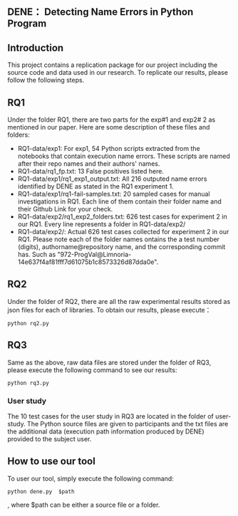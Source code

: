 ## DENE： Detecting  Name Errors in Python Program

##  Introduction

This project contains a replication package for our project including the source code and data used in our research. To replicate our results, please follow the following steps. 

## RQ1

Under the folder RQ1,  there are two parts for the exp#1 and exp2# 2 as mentioned in our paper.  Here are some description of these files and folders:

- RQ1-data/exp1: For exp1, 54 Python scripts extracted from the notebooks that contain execution name errors. These scripts are named after their repo names and their authors' names. 
- RQ1-data/rq1_fp.txt: 13 False positives listed here.
- RQ1-data/exp1/rq1_exp1_output.txt:  All 216 outputed name errors identified by DENE as stated in the RQ1 experiment 1. 
- RQ1-data/exp1/rq1-fail-samples.txt:  20 sampled cases for manual investigations in RQ1. Each line of them contain their folder name and their Github Link for your check.
- RQ1-data/exp2/rq1_exp2_folders.txt: 626 test cases for experiment 2 in our RQ1. Every line represents a folder in RQ1-data/exp2/
- RQ1-data/exp2/: Actual 626 test cases collected for experiment 2 in our RQ1.  Please note each of the folder names ontains the a test number (digits), authorname@repository name, and the corresponding commit has. Such as "972-ProgVal@Limnoria-14e637f4af81fff7d61075b1c8573326d87dda0e".

## RQ2

Under the folder of RQ2, there are all the raw experimental results stored as json files for each of libraries. To obtain our results, please execute：

```none
python rq2.py
```

## RQ3

Same as the above, raw data files are stored under the folder of RQ3, please execute the following command to see our results:

```none
python rq3.py
```

###  User study 

The 10 test cases for the user study in RQ3 are located in the folder of user-study. The Python source files are given to participants and the txt files are the additional data (execution path information produced by DENE) provided to the subject user.

## How to use our tool

To user our tool, simply execute the following command:

```console
python dene.py  $path
```
, where $path can be either a source file or a folder.


